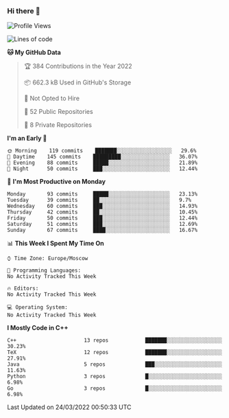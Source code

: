 ### Hi there 👋

<!--
**SemenMartynov/SemenMartynov** is a ✨ _special_ ✨ repository because its `README.md` (this file) appears on your GitHub profile.

Here are some ideas to get you started:

- 🔭 I’m currently working on ...
- 🌱 I’m currently learning ...
- 👯 I’m looking to collaborate on ...
- 🤔 I’m looking for help with ...
- 💬 Ask me about ...
- 📫 How to reach me: ...
- 😄 Pronouns: ...
- ⚡ Fun fact: ...
-->

<!--START_SECTION:waka-->
![Profile Views](http://img.shields.io/badge/Profile%20Views-0-blue)

![Lines of code](https://img.shields.io/badge/From%20Hello%20World%20I%27ve%20Written-2%20Million%20lines%20of%20code-blue)

**🐱 My GitHub Data** 

> 🏆 384 Contributions in the Year 2022
 > 
> 📦 662.3 kB Used in GitHub's Storage 
 > 
> 🚫 Not Opted to Hire
 > 
> 📜 52 Public Repositories 
 > 
> 🔑 8 Private Repositories  
 > 
**I'm an Early 🐤** 

```text
🌞 Morning    119 commits    ███████░░░░░░░░░░░░░░░░░░   29.6% 
🌆 Daytime    145 commits    █████████░░░░░░░░░░░░░░░░   36.07% 
🌃 Evening    88 commits     █████░░░░░░░░░░░░░░░░░░░░   21.89% 
🌙 Night      50 commits     ███░░░░░░░░░░░░░░░░░░░░░░   12.44%

```
📅 **I'm Most Productive on Monday** 

```text
Monday       93 commits     █████░░░░░░░░░░░░░░░░░░░░   23.13% 
Tuesday      39 commits     ██░░░░░░░░░░░░░░░░░░░░░░░   9.7% 
Wednesday    60 commits     ███░░░░░░░░░░░░░░░░░░░░░░   14.93% 
Thursday     42 commits     ██░░░░░░░░░░░░░░░░░░░░░░░   10.45% 
Friday       50 commits     ███░░░░░░░░░░░░░░░░░░░░░░   12.44% 
Saturday     51 commits     ███░░░░░░░░░░░░░░░░░░░░░░   12.69% 
Sunday       67 commits     ████░░░░░░░░░░░░░░░░░░░░░   16.67%

```


📊 **This Week I Spent My Time On** 

```text
⌚︎ Time Zone: Europe/Moscow

💬 Programming Languages: 
No Activity Tracked This Week

🔥 Editors: 
No Activity Tracked This Week

💻 Operating System: 
No Activity Tracked This Week

```

**I Mostly Code in C++** 

```text
C++                      13 repos            ███████░░░░░░░░░░░░░░░░░░   30.23% 
TeX                      12 repos            ███████░░░░░░░░░░░░░░░░░░   27.91% 
Java                     5 repos             ███░░░░░░░░░░░░░░░░░░░░░░   11.63% 
Python                   3 repos             █░░░░░░░░░░░░░░░░░░░░░░░░   6.98% 
Go                       3 repos             █░░░░░░░░░░░░░░░░░░░░░░░░   6.98%

```



 Last Updated on 24/03/2022 00:50:33 UTC
<!--END_SECTION:waka-->